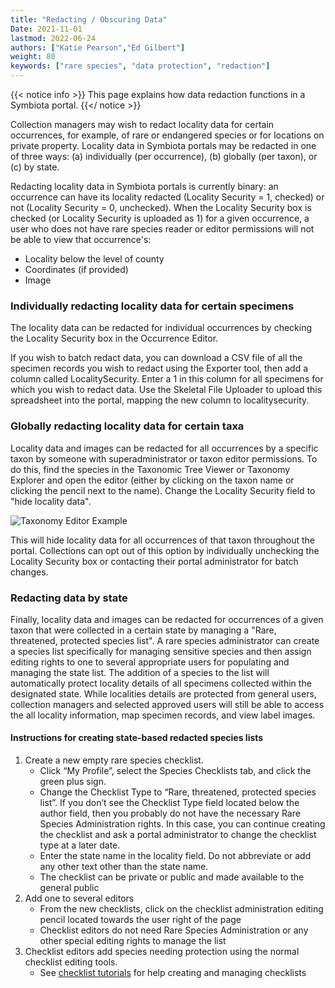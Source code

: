 ```yaml
---
title: "Redacting / Obscuring Data"
Date: 2021-11-01
lastmod: 2022-06-24
authors: ["Katie Pearson","Ed Gilbert"]
weight: 80
keywords: ["rare species", "data protection", "redaction"]
---
```


{{< notice info >}}
  This page explains how data redaction functions in a Symbiota portal.
{{</ notice >}}

Collection managers may wish to redact locality data for certain occurrences, for example, of rare or endangered species or for locations on private property. Locality data in Symbiota portals may be redacted in one of three ways: (a) individually (per occurrence), (b) globally (per taxon), or (c) by state.

Redacting locality data in Symbiota portals is currently binary: an occurrence can have its locality redacted (Locality Security = 1, checked) or not (Locality Security = 0, unchecked). When the Locality Security box is checked (or Locality Security is uploaded as 1) for a given occurrence, a user who does not have rare species reader or editor permissions will not be able to view that occurrence's:
  * Locality below the level of county
  * Coordinates (if provided)
  * Image

### Individually redacting locality data for certain specimens

The locality data can be redacted for individual occurrences by checking the Locality Security box in the Occurrence Editor.

If you wish to batch redact data, you can download a CSV file of all the specimen records you wish to redact using the Exporter tool, then add a column called LocalitySecurity. Enter a 1 in this column for all specimens for which you wish to redact data. Use the Skeletal File Uploader to upload this spreadsheet into the portal, mapping the new column to localitysecurity.

### Globally redacting locality data for certain taxa

Locality data and images can be redacted for all occurrences by a specific taxon by someone with superadministrator or taxon editor permissions. To do this, find the species in the Taxonomic Tree Viewer or Taxonomy Explorer and open the editor (either by clicking on the taxon name or clicking the pencil next to the name). Change the Locality Security field  to "hide locality data".

![Taxonomy Editor Example](/symbiota-docs/images/taxoneditorexample.PNG)

This will hide locality data for all occurrences of that taxon throughout the portal. Collections can opt out of this option by individually unchecking the Locality Security box or contacting their portal administrator for batch changes.

### Redacting data by state

Finally, locality data and images can be redacted for occurrences of a given taxon that were collected in a certain state by managing a "Rare, threatened, protected species list". A rare species administrator can create a species list specifically for managing sensitive species and then assign editing rights to one to several appropriate users for populating and managing the state list. The addition of a species to the list will automatically protect locality details of all specimens collected within the designated state. While localities details are protected from general users, collection managers and selected approved users will still be able to access the all locality information, map specimen records, and view label images.

#### Instructions for creating state-based redacted species lists

1. Create a new empty rare species checklist.
    * Click “My Profile”, select the Species Checklists tab, and click the green plus sign.
    * Change the Checklist Type to “Rare, threatened, protected species list”. If you don’t see the Checklist Type field located below the author field, then you probably do not have the necessary Rare Species Administration rights. In this case, you can continue creating the checklist and ask a portal administrator to change the checklist type at a later date.
    * Enter the state name in the locality field. Do not abbreviate or add any other text other than the state name.
    * The checklist can be private or public and made available to the general public
2. Add one to several editors
    * From the new checklists, click on the checklist administration editing pencil located towards the user right of the page
    * Checklist editors do not need Rare Species Administration or any other special editing rights to manage the list
3. Checklist editors add species needing protection using the normal checklist editing tools.
    * See [checklist tutorials](https://biokic.github.io/symbiota-docs/user/checklist/) for help creating and managing checklists
